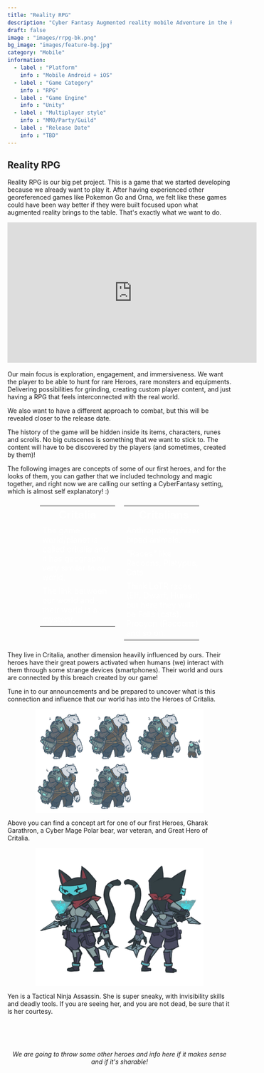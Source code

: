 ```yaml
---
title: "Reality RPG"
description: "Cyber Fantasy Augmented reality mobile Adventure in the Real World."
draft: false
image : "images/rrpg-bk.png"
bg_image: "images/feature-bg.jpg"
category: "Mobile"
information:
  - label : "Platform"
    info : "Mobile Android + iOS"
  - label : "Game Category"
    info : "RPG"
  - label : "Game Engine"
    info : "Unity"
  - label : "Multiplayer style"
    info : "MMO/Party/Guild"
  - label : "Release Date"
    info : "TBD"
---
```

## Reality RPG

Reality RPG is our big pet project. This is a game that we started developing because we already want to play it. After having experienced other georeferenced games like Pokemon Go and Orna, we felt like these games could have been way better if they were built focused upon what augmented reality brings to the table. That's exactly what we want to do.

<!-- <img src="/images/game-idea-classified.png" alt="Game Idea" width=75% class="project_img"/> -->
<iframe width="560" height="315" src="https://www.youtube.com/embed/rP4THWXoNfM" title="YouTube video player" frameborder="0" allow="accelerometer; autoplay; clipboard-write; encrypted-media; gyroscope; picture-in-picture" allowfullscreen></iframe>

Our main focus is exploration, engagement, and immersiveness. We want the player to be able to hunt for rare Heroes, rare monsters and equipments. Delivering possibilities for grinding, creating custom player content, and just having a RPG that feels interconnected with the real world.

We also want to have a different approach to combat, but this will be revealed closer to the release date.

The history of the game will be hidden inside its items, characters, runes and scrolls. No big cutscenes is something that we want to stick to. The content will have to be discovered by the players (and sometimes, created by them)! 

The following images are concepts of some of our first heroes, and for the looks of them, you can gather that we included technology and magic together, and right now we are calling our setting a CyberFantasy setting, which is almost self explanatory! :)

<div class="div_table">
  <table width=50% class="project_table">
    <tr>
      <th class="project_th">Critalia</th>
    </tr>
    <tr>
      <td class="project_td">The game world/planet is called critalia and it has geography very similar to our world.</td>
    </tr>
    <tr>
      <td class="project_td">The link between our world and their world is a mystery.</td>
    </tr>
  </table>
  <table width=50% class="project_table">
    <tr>
      <th class="project_th">Critalians</th>
    </tr>
    <tr>
      <td class="project_td">Anthropomorphised biped animals.</td>
    </tr>
    <tr>
      <td class="project_td">"Races" like Racoons, Platypus, Cats</td>
    </tr>
    <tr>
      <td class="project_td">Think LoTR races (Elf, Dwarf, Human) but here they will be Felis (cats), Procyon (Racoons) and so on.</td>
    </tr>
  </table>
</div>

They live in Critalia, another dimension heavilly influenced by ours. Their heroes have their great powers activated when humans (we) interact with them through some strange devices (smartphones). Their world and ours are connected by this breach created by our game!


Tune in to our announcements and be prepared to uncover what is this connection and influence that our world has into the Heroes of Critalia.

<img src="/images/bear2d.png" alt="Gharak Garathron draft" width=75% class="project_img"/>

Above you can find a concept art for one of our first Heroes, Gharak Garathron, a Cyber Mage Polar bear, war veteran, and Great Hero of Critalia.

<img src="/images/cat2d.png" alt="Yen draft" width=75% class="project_img"/>

Yen is a Tactical Ninja Assassin. She is super sneaky, with invisibility skills and deadly tools. If you are seeing her, and you are not dead, be sure that it is her courtesy.

<br>
<br>
<br>
<p style="text-align: center;"><em>We are going to throw some other heroes and info here if it makes sense and if it's sharable!</em></p>

<style>
.project_img {
  display: block;
  margin: 10px auto;
}
.project_th {
  padding: 5px;
  text-align: center;
  color: #FFF;
  font-size: x-large;
}
.project_td {
  padding: 5px;
  text-align: left;
  color: #FFF;
  font-size: large;
}
.project_table {
  margin: 10px;
}
.div_table {
  display: flex;
  background-image: url('/images/table_background.png'); 
  margin: 10px auto;
  width: 75%;
}
</style>